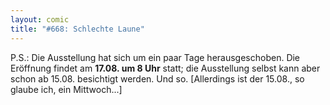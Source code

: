 ```yaml
---
layout: comic
title: "#668: Schlechte Laune"
---
```


P.S.: Die Ausstellung hat sich um ein paar Tage herausgeschoben.
Die Eröffnung findet am <strong>17.08. um 8 Uhr</strong> statt; die Ausstellung selbst kann aber schon ab 15.08. besichtigt werden. Und so. 
[Allerdings ist der 15.08., so glaube ich, ein Mittwoch...]
